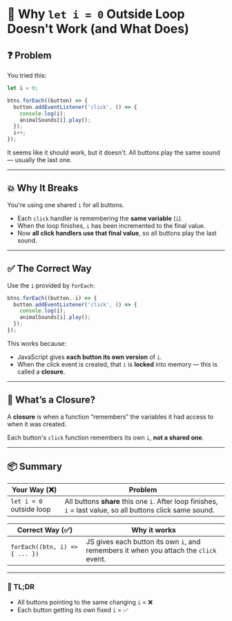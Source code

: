 
# 🧠 Why `let i = 0` Outside Loop Doesn't Work (and What Does)

## ❓ Problem

You tried this:

```js
let i = 0;

btns.forEach((button) => {
  button.addEventListener('click', () => {
    console.log(i);
    animalSounds[i].play();
  });
  i++;
});
```

It seems like it should work, but it doesn't. All buttons play the same sound — usually the last one.

---

## 💥 Why It Breaks

You're using one shared `i` for all buttons.

- Each `click` handler is remembering the **same variable** (`i`).
- When the loop finishes, `i` has been incremented to the final value.
- Now **all click handlers use that final value**, so all buttons play the last sound.

---

## ✅ The Correct Way

Use the `i` provided by `forEach`:

```js
btns.forEach((button, i) => {
  button.addEventListener('click', () => {
    console.log(i);
    animalSounds[i].play();
  });
});
```

This works because:

- JavaScript gives **each button its own version** of `i`.
- When the click event is created, that `i` is **locked** into memory — this is called a **closure**.

---

## 🧠 What’s a Closure?

A **closure** is when a function “remembers” the variables it had access to when it was created.

Each button's `click` function remembers its own `i`, **not a shared one**.

---

## 📦 Summary

| Your Way (❌) | Problem |
|--------------|---------|
| `let i = 0` outside loop | All buttons **share** this one `i`. After loop finishes, `i` = last value, so all buttons click same sound. |

| Correct Way (✅) | Why it works |
|------------------|--------------|
| `forEach((btn, i) => { ... })` | JS gives each button its own `i`, and remembers it when you attach the `click` event. |

---

### 🎯 TL;DR

- All buttons pointing to the same changing `i` = ❌
- Each button getting its own fixed `i` = ✅
